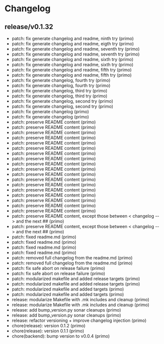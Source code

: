 # Changelog

## release/v0.1.32
* patch: fix generate changelog and readme, ninth try (primo)
* patch: fix generate changelog and readme, eigth try (primo)
* patch: fix generate changelog and readme, seventh try (primo)
* patch: fix generate changelog and readme, seventh try (primo)
* patch: fix generate changelog and readme, sixth try (primo)
* patch: fix generate changelog and readme, sixth try (primo)
* patch: fix generate changelog and readme, fifth try (primo)
* patch: fix generate changelog and readme, fifth try (primo)
* patch: fix generate changelog, fourth try (primo)
* patch: fix generate changelog, fourth try (primo)
* patch: fix generate changelog, third try (primo)
* patch: fix generate changelog, third try (primo)
* patch: fix generate changelog, second try (primo)
* patch: fix generate changelog, second try (primo)
* patch: fix generate changelog (primo)
* patch: fix generate changelog (primo)
* patch: preserve README content (primo)
* patch: preserve README content (primo)
* patch: preserve README content (primo)
* patch: preserve README content (primo)
* patch: preserve README content (primo)
* patch: preserve README content (primo)
* patch: preserve README content (primo)
* patch: preserve README content (primo)
* patch: preserve README content (primo)
* patch: preserve README content (primo)
* patch: preserve README content (primo)
* patch: preserve README content (primo)
* patch: preserve README content (primo)
* patch: preserve README content (primo)
* patch: preserve README content (primo)
* patch: preserve README content (primo)
* patch: preserve README content (primo)
* patch: preserve README content (primo)
* patch: preserve README content, except those between < changelog --> and the next ## (primo)
* patch: preserve README content, except those between < changelog --> and the next ## (primo)
* patch: fixed readme.md (primo)
* patch: fixed readme.md (primo)
* patch: fixed readme.md (primo)
* patch: fixed readme.md (primo)
* patch: removed full changelog from the readme.md (primo)
* patch: removed full changelog from the readme.md (primo)
* patch: fix safe abort on release failure (primo)
* patch: fix safe abort on release failure (primo)
* patch: modularized makefile and added release targets (primo)
* patch: modularized makefile and added release targets (primo)
* patch: modularized makefile and added targets (primo)
* patch: modularized makefile and added targets (primo)
* release: modularize Makefile with .mk includes and cleanup (primo)
* release: modularize Makefile with .mk includes and cleanup (primo)
* release: add bump_version.py sonar cleanups (primo)
* release: add bump_version.py sonar cleanups (primo)
* release: refactor versioning + improve changelog injection (primo)
* chore(release): version 0.1.2 (primo)
* chore(release): version 0.1.1 (primo)
* chore(backend): bump version to v0.0.4 (primo)